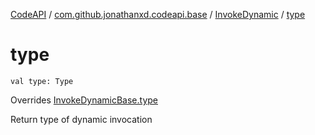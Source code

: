 [CodeAPI](../../index.md) / [com.github.jonathanxd.codeapi.base](../index.md) / [InvokeDynamic](index.md) / [type](.)

# type

`val type: Type`

Overrides [InvokeDynamicBase.type](../-invoke-dynamic-base/type.md)

Return type of dynamic invocation

